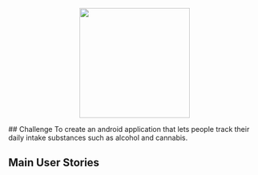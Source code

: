 <p align="center">
  <img src="https://i.imgur.com/VUjIW1U.png" width="220" height="220">
</p>
## Challenge
To create an android application that lets people track their daily intake substances such as alcohol and cannabis.

## Main User Stories
<p align="center"
<img src="https://i.imgur.com/5EptZ7v.png" />
</p>

<p align="center"
<img src="https://i.imgur.com/90gHQef.png" />
</p>
<p align="center"
<img src="https://i.imgur.com/SvnYdpX.png" />
</p>
<p align="center"
<img src="https://i.imgur.com/CC9H8yQ.png"/>
</p>
